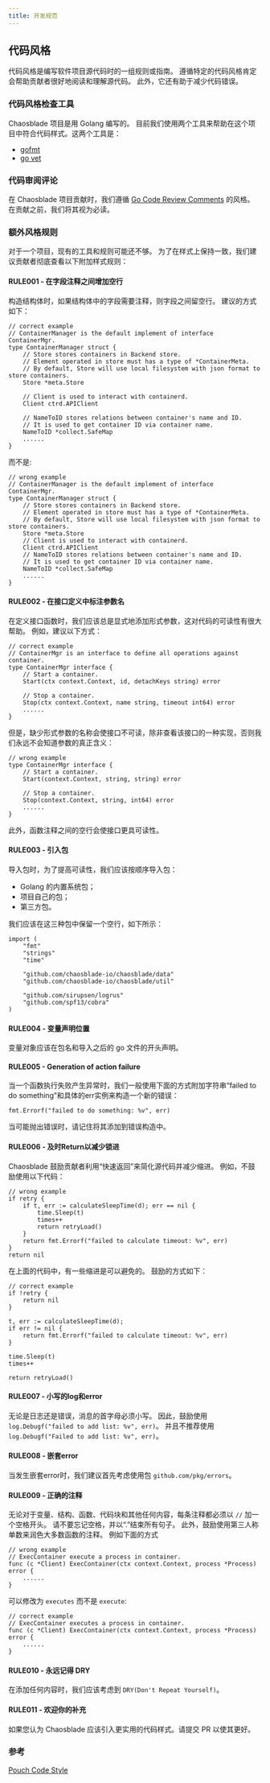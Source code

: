 ```yaml
---
title: 开发规范
---
```


## 代码风格

代码风格是编写软件项目源代码时的一组规则或指南。 遵循特定的代码风格肯定会帮助贡献者很好地阅读和理解源代码。 此外，它还有助于减少代码错误。

### 代码风格检查工具

Chaosblade 项目是用 Golang 编写的。 目前我们使用两个工具来帮助在这个项目中符合代码样式。这两个工具是：

* [gofmt](https://golang.org/cmd/gofmt)
* [go vet](https://golang.org/cmd/vet/)

### 代码审阅评论

在 Chaosblade 项目贡献时，我们遵循 [Go Code Review Comments](https://github.com/golang/go/wiki/CodeReviewComments) 的风格。 在贡献之前，我们将其视为必读。

### 额外风格规则

对于一个项目，现有的工具和规则可能还不够。 为了在样式上保持一致，我们建议贡献者彻底查看以下附加样式规则：

#### RULE001 - 在字段注释之间增加空行

构造结构体时，如果结构体中的字段需要注释，则字段之间留空行。 建议的方式如下：

``` golang
// correct example
// ContainerManager is the default implement of interface ContainerMgr.
type ContainerManager struct {
	// Store stores containers in Backend store.
	// Element operated in store must has a type of *ContainerMeta.
	// By default, Store will use local filesystem with json format to store containers.
	Store *meta.Store

	// Client is used to interact with containerd.
	Client ctrd.APIClient

	// NameToID stores relations between container's name and ID.
	// It is used to get container ID via container name.
	NameToID *collect.SafeMap
	......
}
```

而不是:

```golang
// wrong example
// ContainerManager is the default implement of interface ContainerMgr.
type ContainerManager struct {
	// Store stores containers in Backend store.
	// Element operated in store must has a type of *ContainerMeta.
	// By default, Store will use local filesystem with json format to store containers.
	Store *meta.Store
	// Client is used to interact with containerd.
	Client ctrd.APIClient
	// NameToID stores relations between container's name and ID.
	// It is used to get container ID via container name.
	NameToID *collect.SafeMap
	......
}
```

#### RULE002 - 在接口定义中标注参数名

在定义接口函数时，我们应该总是显式地添加形式参数，这对代码的可读性有很大帮助。 例如，建议以下方式：

``` golang
// correct example
// ContainerMgr is an interface to define all operations against container.
type ContainerMgr interface {
	// Start a container.
	Start(ctx context.Context, id, detachKeys string) error

	// Stop a container.
	Stop(ctx context.Context, name string, timeout int64) error
	......
}
```

但是，缺少形式参数的名称会使接口不可读，除非查看该接口的一种实现，否则我们永远不会知道参数的真正含义：

``` golang
// wrong example
type ContainerMgr interface {
	// Start a container.
	Start(context.Context, string, string) error

	// Stop a container.
	Stop(context.Context, string, int64) error
	......
}

```

此外，函数注释之间的空行会使接口更具可读性。

#### RULE003 - 引入包

导入包时，为了提高可读性，我们应该按顺序导入包：

* Golang 的内置系统包；
* 项目自己的包；
* 第三方包。

我们应该在这三种包中保留一个空行，如下所示：

``` golang
import (
	"fmt"
	"strings"
	"time"

	"github.com/chaosblade-io/chaosblade/data"
	"github.com/chaosblade-io/chaosblade/util"

	"github.com/sirupsen/logrus"
	"github.com/spf13/cobra"
)
```

#### RULE004 - 变量声明位置

变量对象应该在包名和导入之后的 go 文件的开头声明。

#### RULE005 - Generation of action failure

当一个函数执行失败产生异常时，我们一般使用下面的方式附加字符串“failed to do something”和具体的err实例来构造一个新的错误：

``` golang
fmt.Errorf("failed to do something: %v", err)
```

当可能抛出错误时，请记住将其添加到错误构造中。

#### RULE006 - 及时Return以减少锁进

Chaosblade 鼓励贡献者利用“快速返回”来简化源代码并减少缩进。 例如，不鼓励使用以下代码：

``` golang
// wrong example
if retry {
	if t, err := calculateSleepTime(d); err == nil {
		time.Sleep(t)
		times++
		return retryLoad()
	}
	return fmt.Errorf("failed to calculate timeout: %v", err)
}
return nil
```

在上面的代码中，有一些缩进是可以避免的。 鼓励的方式如下：

``` golang
// correct example
if !retry {
	return nil
}

t, err := calculateSleepTime(d);
if err != nil {
	return fmt.Errorf("failed to calculate timeout: %v", err)
}

time.Sleep(t)
times++

return retryLoad()
```

#### RULE007 - 小写的log和error

无论是日志还是错误，消息的首字母必须小写。 因此，鼓励使用 `log.Debugf("failed to add list: %v", err)`。 并且不推荐使用 `log.Debugf("Failed to add list: %v", err)`。

#### RULE008 - 嵌套error

当发生嵌套error时，我们建议首先考虑使用包 `github.com/pkg/errors`。

#### RULE009 - 正确的注释

无论对于变量、结构、函数、代码块和其他任何内容，每条注释都必须以 `//` 加一个空格开头。 请不要忘记空格，并以“.”结束所有句子。 此外，鼓励使用第三人称单数来润色大多数函数的注释。 例如下面的方式

```golang
// wrong example
// ExecContainer execute a process in container.
func (c *Client) ExecContainer(ctx context.Context, process *Process) error {
	......
}
```

可以修改为 `executes` 而不是 `execute`:

```golang
// correct example
// ExecContainer executes a process in container.
func (c *Client) ExecContainer(ctx context.Context, process *Process) error {
	......
}
```

#### RULE010 - 永远记得 DRY

在添加任何内容时，我们应该考虑到 `DRY(Don't Repeat Yourself)`。

#### RULE011 - 欢迎你的补充

如果您认为 Chaosblade 应该引入更实用的代码样式。请提交 PR 以使其更好。


### 参考
[Pouch Code Style](https://github.com/alibaba/pouch/blob/master/docs/contributions/code_styles.md)


